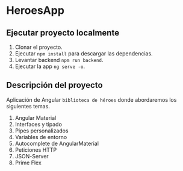
# HeroesApp

## Ejecutar proyecto localmente

1. Clonar el proyecto.
2. Ejecutar ```npm install``` para descargar las dependencias.
3. Levantar backend ```npm run backend```.
4. Ejecutar la app ```ng serve -o```.

## Descripción del proyecto

Aplicación de Angular ```biblioteca de héroes``` donde abordaremos los siguientes temas.

  1. Angular Material
  2. Interfaces y tipado
  3. Pipes personalizados
  4. Variables de entorno
  5. Autocomplete de AngularMaterial
  6. Peticiones HTTP
  7. JSON-Server
  8. Prime Flex


